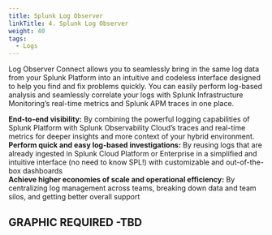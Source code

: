 ```yaml
---
title: Splunk Log Observer 
linkTitle: 4. Splunk Log Observer 
weight: 40
tags:
  - Logs
---
```


Log Observer Connect allows you to seamlessly bring in the same log data from your Splunk Platform into an intuitive and codeless interface designed to help you find and fix problems quickly. You can easily perform log-based analysis and seamlessly correlate your logs with Splunk Infrastructure Monitoring’s real-time metrics and Splunk APM traces in one place.

**End-to-end visibility:** By combining the powerful logging capabilities of Splunk Platform with Splunk Observability Cloud’s traces and real-time metrics for deeper insights and more context of your hybrid environment.  
**Perform quick and easy log-based investigations:** By reusing logs that are already ingested in Splunk Cloud Platform or Enterprise in a simplified and intuitive interface (no need to know SPL!) with customizable and out-of-the-box dashboards  
**Achieve higher economies of scale and operational efficiency:** By centralizing log management across teams, breaking down data and team silos, and getting better overall support

## GRAPHIC REQUIRED -TBD
